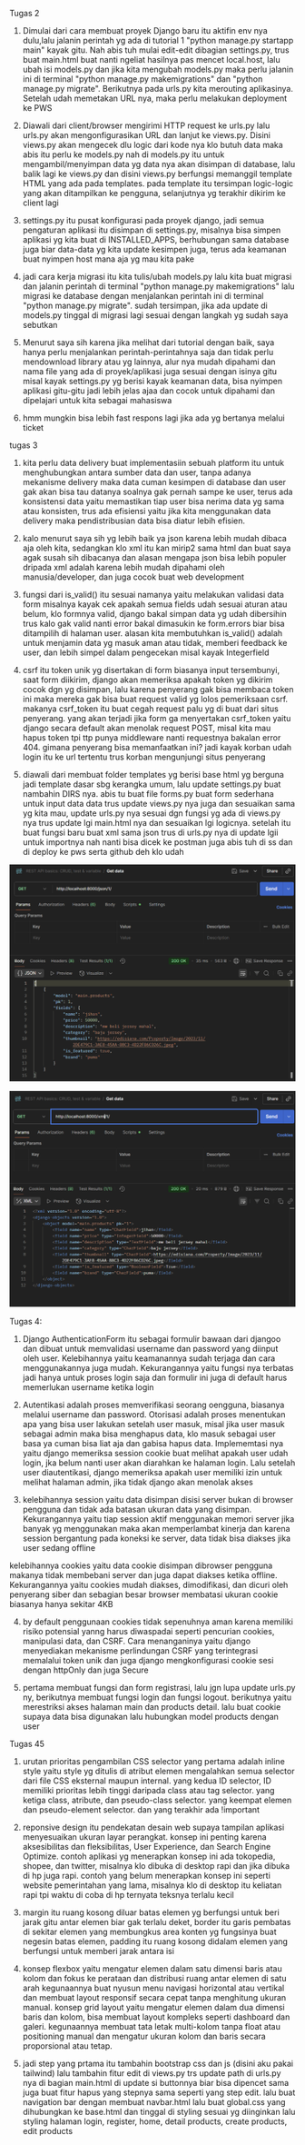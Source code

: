 Tugas 2
1. Dimulai dari cara membuat proyek Django baru itu aktifin env nya dulu,lalu jalanin perintah yg ada di tutorial 1 "python manage.py startapp main" kayak gitu. Nah abis tuh mulai edit-edit dibagian settings.py, trus buat main.html buat nanti ngeliat hasilnya pas mencet local.host, lalu ubah isi models.py dan jika kita mengubah models.py maka perlu jalanin ini di terminal "python manage.py makemigrations" dan "python manage.py migrate". Berikutnya pada urls.py kita merouting aplikasinya. Setelah udah memetakan URL nya, maka perlu melakukan deployment ke PWS

2. Diawali dari client/browser mengirimi HTTP request ke urls.py lalu urls.py akan mengonfigurasikan URL dan lanjut ke views.py. Disini views.py akan mengecek dlu logic dari kode nya klo butuh data maka abis itu perlu ke models.py nah di models.py itu untuk mengambil/menyimpan data yg data nya akan disimpan di database, lalu balik lagi ke views.py dan disini views.py berfungsi memanggil template HTML yang ada pada templates. pada template itu tersimpan logic-logic yang akan ditampilkan ke pengguna, selanjutnya yg terakhir dikirim ke client lagi

3. settings.py itu pusat konfigurasi pada proyek django, jadi semua pengaturan aplikasi itu disimpan di settings.py, misalnya bisa simpen aplikasi yg kita buat di INSTALLED_APPS, berhubungan sama database juga biar data-data yg kita update kesimpen juga, terus ada keamanan buat nyimpen host mana aja yg mau kita pake

4. jadi cara kerja migrasi itu kita tulis/ubah models.py lalu kita buat migrasi dan jalanin perintah di terminal "python manage.py makemigrations" lalu migrasi ke database dengan menjalankan perintah ini  di terminal "python manage.py migrate". sudah tersimpan, jika ada update di models.py tinggal di migrasi lagi sesuai dengan langkah yg sudah saya sebutkan

5. Menurut saya sih karena jika melihat dari tutorial dengan baik, saya hanya perlu menjalankan perintah-perintahnya saja dan tidak perlu  mendownload library atau yg lainnya, alur nya mudah dipahami dan nama file yang ada di proyek/aplikasi juga sesuai dengan isinya gitu misal kayak settings.py yg berisi kayak keamanan data, bisa nyimpen aplikasi gitu-gitu jadi lebih jelas ajaa dan cocok untuk dipahami dan dipelajari untuk kita sebagai mahasiswa

6. hmm mungkin bisa lebih fast respons lagi jika ada yg bertanya melalui ticket

tugas 3
1. kita perlu data delivery buat implementasiin sebuah platform itu untuk menghubungkan antara sumber data dan user, tanpa adanya mekanisme delivery maka data cuman kesimpen di database dan user gak akan bisa tau datanya soalnya gak pernah sampe ke user, terus ada konsistensi data yaitu memastikan tiap user bisa nerima data yg sama atau konsisten, trus ada efisiensi yaitu jika kita menggunakan data delivery maka pendistribusian data bisa diatur lebih efisien.

2. kalo menurut saya sih yg lebih baik ya json karena lebih mudah dibaca aja oleh kita, sedangkan klo xml itu kan mirip2 sama html dan buat saya agak susah sih dibacanya dan alasan mengapa json bisa lebih populer dripada xml adalah karena lebih mudah dipahami oleh manusia/developer, dan juga cocok buat web development

3. fungsi dari is_valid() itu sesuai namanya yaitu melakukan validasi data form misalnya kayak cek apakah semua fields udah sesuai aturan atau belum, klo formnya valid, django bakal simpan data yg udah dibersihin trus kalo gak valid nanti error bakal dimasukin ke form.errors biar bisa ditampilih di halaman user. alasan kita membutuhkan is_valid() adalah untuk menjamin data yg masuk aman atau tidak, memberi feedback ke user, dan lebih simpel dalam pengecekan misal kayak Integerfield

4. csrf itu token unik yg disertakan di form biasanya input tersembunyi, saat form diikirim, django akan memeriksa apakah token yg dikirim cocok dgn yg disimpan, lalu karena penyerang gak bisa membaca token ini maka mereka gak bisa buat request valid yg lolos pemeriksaan csrf. makanya csrf_token itu buat cegah request palu yg di buat dari situs penyerang. yang akan terjadi jika form ga menyertakan csrf_token yaitu django secara default akan menolak request POST, misal kita mau hapus token tpi ttp punya middleware nanti requestnya bakalan error 404. gimana penyerang bisa memanfaatkan ini? jadi kayak korban udah login itu ke url  tertentu trus korban mengunjungi situs penyerang 


5. diawali dari membuat folder templates yg berisi base html yg berguna jadi template dasar sbg kerangka umum, lalu update settings.py buat nambahin DIRS nya. abis tu buat file forms.py buat form sederhana untuk input data data trus update views.py nya juga dan sesuaikan sama yg kita mau, update urls.py nya sesuai dgn fungsi yg ada di views.py nya trus update lgi main.html nya dan sesuaikan lgi logicnya. setelah itu buat fungsi baru buat xml sama json trus di urls.py nya di update lgii untuk importnya nah nanti bisa dicek ke postman juga abis tuh di ss dan di deploy ke pws serta github deh klo udah

![alt text](<Screenshot 2025-09-16 003339.png>)

![alt text](<Screenshot 2025-09-16 003408.png>)

Tugas 4:
1. Django AuthenticationForm itu sebagai formulir bawaan dari djangoo dan dibuat untuk memvalidasi username dan password yang diinput oleh user. Kelebihannya yaitu keamanannya sudah terjaga dan cara menggunakannya juga mudah. Kekurangannya yaitu fungsi nya terbatas jadi hanya untuk proses login saja dan formulir ini juga di default harus memerlukan username ketika login

2. Autentikasi adalah proses memverifikasi seorang oengguna, biasanya melalui username dan password. Otorisasi adalah proses menentukan apa yang bisa user lakukan setelah user masuk, misal jika user masuk sebagai admin maka bisa menghapus data, klo masuk sebagai user basa ya cuman bisa liat aja dan gabisa hapus data. Implememtasi nya yaitu django memeriksa session cookie buat melihat apakah user udah login, jka belum nanti user akan diarahkan ke halaman login. Lalu setelah user diautentikasi, django memeriksa apakah user memiliki izin untuk melihat halaman admin, jika tidak  django akan menolak akses

3. kelebihannya session yaitu data disimpan disisi server bukan di browser pengguna dan tidak ada batasan ukuran data yang disimpan. Kekurangannya yaitu tiap session aktif menggunakan memori server jika banyak yg menggunakan maka akan memperlambat kinerja dan karena session bergantung pada koneksi ke server, data tidak bisa diakses jika user sedang offline

kelebihannya cookies yaitu data cookie disimpan dibrowser pengguna makanya tidak membebani server dan juga dapat diakses ketika offline. Kekurangannya yaitu cookies mudah diakses, dimodifikasi, dan dicuri oleh penyerang siber dan sebagian besar browser membatasi ukuran cookie biasanya hanya sekitar 4KB

4. by default penggunaan cookies tidak sepenuhnya aman karena memiliki risiko potensial yanng harus diwaspadai seperti pencurian cookies, manipulasi data, dan CSRF. Cara menanganinya yaitu django menyediakan mekanisme perlindungan CSRF yang terintegrasi memalalui token unik dan juga django mengkonfigurasi cookie sesi dengan httpOnly dan juga Secure

5. pertama membuat fungsi dan form registrasi, lalu jgn lupa update urls.py ny, berikutnya membuat  fungsi login dan fungsi logout. berikutnya yaitu merestriksi akses halaman main dan products detail. lalu buat cookie supaya data bisa digunakan lalu hubungkan model products dengan user 

Tugas 45
1. urutan prioritas pengambilan CSS selector yang pertama adalah inline style yaitu style yg ditulis di atribut elemen mengalahkan semua selector dari file CSS eksternal maupun internal. yang kedua ID selector, ID memiliki prioritas lebih tinggi daripada class atau tag selector. yang ketiga class, atribute, dan pseudo-class selector. yang keempat elemen dan pseudo-element selector. dan yang terakhir ada !important 

2. reponsive design itu pendekatan desain web supaya tampilan aplikasi menyesuaikan ukuran layar perangkat. konsep ini penting karena aksesibilitas dan fleksibilitas, User Experience, dan Search Engine Optimize. contoh aplikasi yg menerapkan konsep ini ada tokopedia, shopee, dan twitter, misalnya klo dibuka di desktop rapi dan jika dibuka di hp juga rapi. contoh yang belum menerapkan konsep ini seperti website pemerintahan yang lama, misalnya klo di desktop itu keliatan rapi tpi waktu di coba di hp ternyata teksnya terlalu kecil 

3. margin itu ruang kosong diluar batas elemen yg berfungsi untuk beri jarak gitu antar elemen biar gak terlalu deket, border itu  garis pembatas di sekitar elemen yang membungkus area konten yg fungsinya buat negesin batas elemen, padding itu ruang kosong didalam elemen yang berfungsi untuk memberi jarak antara isi

4. konsep flexbox yaitu mengatur elemen dalam satu dimensi baris atau kolom dan fokus ke perataan dan distribusi ruang antar elemen di satu arah kegunaannya buat nyusun menu navigasi horizontal atau vertikal dan membuat layout responsif secara cepat tanpa menghitung ukuran manual. konsep grid layout yaitu mengatur elemen dalam dua dimensi baris dan kolom, bisa membuat layout kompleks seperti dashboard dan galeri. kegunaannya membuat tata letak multi-kolom tanpa float atau positioning manual dan mengatur ukuran kolom dan baris secara proporsional atau tetap.

5. jadi step yang prtama itu tambahin bootstrap css dan js (disini aku pakai tailwind) lalu tambahin fitur edit di views.py trs update path di urls.py nya di bagian main.html di update si buttonnya biar bisa dipencet sama juga buat fitur hapus yang stepnya sama seperti yang step edit. lalu buat navigation bar dengan membuat navbar.html lalu buat global.css yang dihubungkan ke base.html dan tinggal di styling sesuai yg diinginkan lalu styling halaman login, register, home, detail products, create products, edit products 